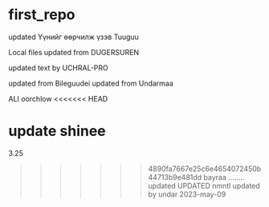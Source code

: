 # first_repo

updated Үүнийг өөрчилж үзэв Tuuguu

Local files updated from DUGERSUREN

updated text by UCHRAL-PRO

updated from Bileguudei
updated from Undarmaa

ALI oorchlow
<<<<<<< HEAD

update shinee
=======
3.25
>>>>>>> 4890fa7667e25c6e4654072450b44713b9e481dd
bayraa ........
updated
UPDATED nmntl
updated by undar 2023-may-09